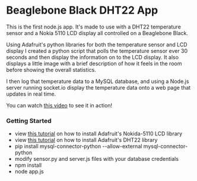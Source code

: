 # Beaglebone Black DHT22 App #

This is the first node.js app. It's made to use with a DHT22 temperature sensor and a Nokia 5110 LCD display all controlled on a Beaglebone Black.

Using Adafruit's python libraries for both the temperature sensor and LCD display I created a python script that polls the temperature sensor ever 30 seconds and then display the information on to the LCD display. It also displays a little image with a brief description of how it feels in the room before showing the overall statistics.

I then log that temperature data to a MySQL database, and using a Node.js server running socket.io display the temperature data onto a web page that updates in real time.

You can watch [this video](https://www.youtube.com/watch?v=wjFFyl02oSk) to see it in action!

### Getting Started ###

* view [this tutorial](https://learn.adafruit.com/nokia-5110-3310-lcd-python-library/usage) on how to install Adafruit's Nokida-5110 LCD library
* view [this tutorial](https://learn.adafruit.com/dht-humidity-sensing-on-raspberry-pi-with-gdocs-logging/software-install-updated) on how to install Adafruit's DHT22 library
* pip install mysql-connector-python --allow-external mysql-connector-python
* modify sensor.py and server.js files with your database credentials
* npm install
* node app.js
